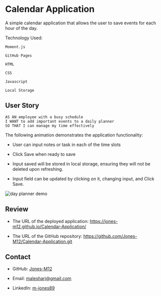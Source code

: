 # Calendar Application

 A simple calendar application that allows the user to save events for each hour of the day. 

 Technology Used:

    Moment.js

    GitHub Pages

    HTML

    CSS

    Javascript

    Local Storage


## User Story

```
AS AN employee with a busy schedule
I WANT to add important events to a daily planner
SO THAT I can manage my time effectively
```


The following animation demonstrates the application functionality:

* User can input notes or task in each of the time slots

* Click Save when ready to save

* Input saved will be stored in local storage, ensuring they will not be deleted upon refreshing.

* Input field can be updated by clicking on it, changing input, and Click Save.

![day planner demo](./asset/WorkDayScheduler.gif)

## Review

* The URL of the deployed application: https://jones-m12.github.io/Calendar-Application/

* The URL of the GitHub repository: https://github.com/Jones-M12/Calendar-Application.git

## Contact

* GitHub: [Jones-M12](https://github.com/Jones-M12) 

* Email: malesharj@gmail.com 

* LinkedIn: [m-jones89](https://www.linkedin.com/in/m-jones89/)
